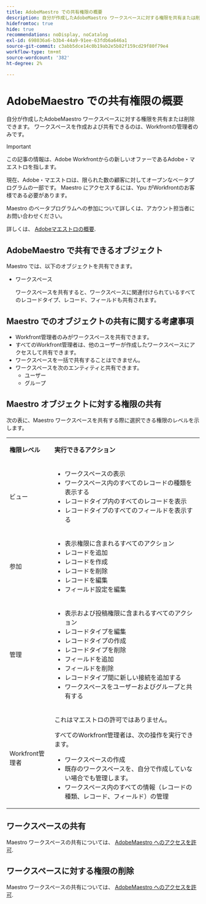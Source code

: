 ```yaml
---
title: AdobeMaestro での共有権限の概要
description: 自分が作成したAdobeMaestro ワークスペースに対する権限を共有または削除できます。 ワークスペースを作成および共有できるのは、Workfrontの管理者のみです。
hidefromtoc: true
hide: true
recommendations: noDisplay, noCatalog
exl-id: 698036a6-b3b4-44a9-91ee-63fdb6a646a1
source-git-commit: c3abb5dce14c0b19ab2e5b82f159cd29f80f79e4
workflow-type: tm+mt
source-wordcount: '382'
ht-degree: 2%

---
```


<!--update the metadata with real things when making this public; also update the description with something like this: Not all users in the organization have the same access and permissions to use Adobe Maestro. This article describes the levels of access that users could have to Adobe Maestro. -->

<!--over time, this article should look like this one does: https://experienceleague.adobe.com/docs/workfront/using/basics/grant-request-object-permissions/sharing-permissions-on-objects-overview.html?lang=en-->

<!-- *********add to TOC****************-->

# AdobeMaestro での共有権限の概要

自分が作成したAdobeMaestro ワークスペースに対する権限を共有または削除できます。 ワークスペースを作成および共有できるのは、Workfrontの管理者のみです。

>[!IMPORTANT]
>
>この記事の情報は、Adobe Workfrontからの新しいオファーであるAdobe・マエストロを指します。
>
>現在、Adobe・マエストロは、限られた数の顧客に対してオープンなベータプログラムの一部です。 Maestro にアクセスするには、Ypu がWorkfrontのお客様である必要があります。
>
>Maestro のベータプログラムへの参加について詳しくは、アカウント担当者にお問い合わせください。
>
>詳しくは、 [Adobeマエストロの概要](../maestro-overview.md).

## AdobeMaestro で共有できるオブジェクト

Maestro では、以下のオブジェクトを共有できます。

* ワークスペース

  ワークスペースを共有すると、ワークスペースに関連付けられているすべてのレコードタイプ、レコード、フィールドも共有されます。

## Maestro でのオブジェクトの共有に関する考慮事項

* Workfront管理者のみがワークスペースを共有できます。
* すべてのWorkfront管理者は、他のユーザーが作成したワークスペースにアクセスして共有できます。
* ワークスペースを一括で共有することはできません。
* ワークスペースを次のエンティティと共有できます。
   * ユーザー
   * グループ

## Maestro オブジェクトに対する権限の共有

次の表に、Maestro ワークスペースを共有する際に選択できる権限のレベルを示します。

<table style="table-layout:auto"> 
 <col> 
 <col> 
 <tbody> 
 <tr> 
   <td role="rowheader"><p><b>権限レベル</b></p></td> 
   <td> <p><b>実行できるアクション</b></p> 
    </td> 
  </tr> 
  <tr> 
   <td role="rowheader"><p>ビュー</p></td> 
   <td> 
    <ul> 
     <li>ワークスペースの表示</li> 
     <li>ワークスペース内のすべてのレコードの種類を表示する</li> 
     <li>レコードタイプ内のすべてのレコードを表示</li> 
     <li>レコードタイプのすべてのフィールドを表示する</li> 
    </ul> </td> 
  </tr> 
  <tr> 
   <td role="rowheader"><p>参加</p></td> 
   <td>  
    <ul> 
     <li>表示権限に含まれるすべてのアクション</li> 
     <li>レコードを追加</li>
     <li>レコードを作成</li> 
     <li>レコードを削除</li>  
     <li>レコードを編集</li>
     <li>フィールド設定を編集</li>
     </ul> </td> 
  </tr> 
  <tr> 
   <td role="rowheader"><p>管理</p></td> 
   <td> 
    <ul> 
     <li>表示および投稿権限に含まれるすべてのアクション</li> 
     <li>レコードタイプを編集</li> 
     <li>レコードタイプの作成</li> 
     <li>レコードタイプを削除</li> 
     <li>フィールドを追加</li> 
     <li>フィールドを削除</li> 
     <li>レコードタイプ間に新しい接続を追加する</li> 
     <li>ワークスペースをユーザーおよびグループと共有する</li> 
     </ul> </td> 
  </tr> 
  <tr> 
   <td role="rowheader"><p>Workfront管理者</p></td> 
   <td> <p>これはマエストロの許可ではありません。</p>
   <p> すべてのWorkfront管理者は、次の操作を実行できます。 </p>
   <ul><li>ワークスペースの作成</li>
    <li> 既存のワークスペースを、自分で作成していない場合でも管理します。 </li> 
    <li>ワークスペース内のすべての情報（レコードの種類、レコード、フィールド）の管理
    </td> 
  </tr> 
 </tbody> 
</table>

<!-- the following sections are hidden in the links below - ensure they are visible-->

## ワークスペースの共有

Maestro ワークスペースの共有については、 [AdobeMaestro へのアクセスを許可](../access/grant-access.md).

## ワークスペースに対する権限の削除

Maestro ワークスペースの共有については、 [AdobeMaestro へのアクセスを許可](../access/grant-access.md).

<!--This is currently not possible: ## Request permissions to objects -->
